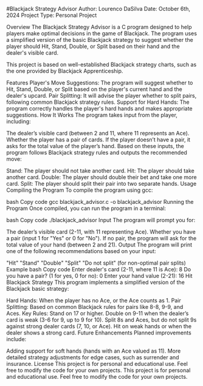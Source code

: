 #Blackjack Strategy Advisor
Author: Lourenco DaSilva
Date: October 6th, 2024
Project Type: Personal Project

Overview
The Blackjack Strategy Advisor is a C program designed to help players make optimal decisions in the game of Blackjack. The program uses a simplified version of the basic Blackjack strategy to suggest whether the player should Hit, Stand, Double, or Split based on their hand and the dealer's visible card.

This project is based on well-established Blackjack strategy charts, such as the one provided by Blackjack Apprenticeship.

Features
Player's Move Suggestions: The program will suggest whether to Hit, Stand, Double, or Split based on the player's current hand and the dealer's upcard.
Pair Splitting: It will advise the player whether to split pairs, following common Blackjack strategy rules.
Support for Hard Hands: The program correctly handles the player's hard hands and makes appropriate suggestions.
How It Works
The program takes input from the player, including:

The dealer’s visible card (between 2 and 11, where 11 represents an Ace).
Whether the player has a pair of cards.
If the player doesn’t have a pair, it asks for the total value of the player’s hand.
Based on these inputs, the program follows Blackjack strategy rules and outputs the recommended move:

Stand: The player should not take another card.
Hit: The player should take another card.
Double: The player should double their bet and take one more card.
Split: The player should split their pair into two separate hands.
Usage
Compiling the Program
To compile the program using gcc:

bash
Copy code
gcc blackjack_advisor.c -o blackjack_advisor
Running the Program
Once compiled, you can run the program in a terminal:

bash
Copy code
./blackjack_advisor
Input
The program will prompt you for:

The dealer’s visible card (2-11, with 11 representing Ace).
Whether you have a pair (input 1 for "Yes" or 0 for "No").
If no pair, the program will ask for the total value of your hand (between 2 and 21).
Output
The program will print one of the following recommendations based on your input:

"Hit"
"Stand"
"Double"
"Split"
"Do not split" (for non-optimal pair splits)
Example
bash
Copy code
Enter dealer's card (2-11, where 11 is Ace): 8
Do you have a pair? (1 for yes, 0 for no): 0
Enter your hand value (2-21): 16
Hit
Blackjack Strategy
This program implements a simplified version of the Blackjack basic strategy:

Hard Hands: When the player has no Ace, or the Ace counts as 1.
Pair Splitting: Based on common Blackjack rules for pairs like 8-8, 9-9, and Aces.
Key Rules:
Stand on 17 or higher.
Double on 9-11 when the dealer’s card is weak (3-6 for 9, up to 9 for 10).
Split 8s and Aces, but do not split 9s against strong dealer cards (7, 10, or Ace).
Hit on weak hands or when the dealer shows a strong card.
Future Enhancements
Planned improvements include:

Adding support for soft hands (hands with an Ace valued as 11).
More detailed strategy adjustments for edge cases, such as surrender and insurance.
License
This project is for personal and educational use. Feel free to modify the code for your own projects.
This project is for personal and educational use. Feel free to modify the code for your own projects.
